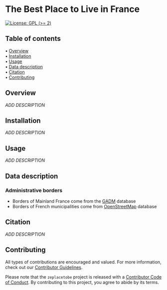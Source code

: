 # The Best Place to Live in France

<!-- badges: start -->
[![License: GPL (\>=
2)](https://img.shields.io/badge/License-GPL%20%28%3E%3D%202%29-blue.svg)](https://choosealicense.com/licenses/gpl-2.0/)
<!-- badges: end -->



## Table of contents

<p align="left">
• <a href="#overview">Overview</a><br>
• <a href="#installation">Installation</a><br>
• <a href="#usage">Usage</a><br>
• <a href="#data-description">Data description</a><br>
• <a href="#citation">Citation</a><br>
• <a href="#contributing">Contributing</a>
</p>


## Overview

_ADD DESCRIPTION_


## Installation

_ADD DESCRIPTION_


## Usage

_ADD DESCRIPTION_


## Data description

### Administrative borders

- Borders of Mainland France come from the [GADM](https://gadm.org) database
- Borders of French municipalities come from [OpenStreetMap](https://www.data.gouv.fr/fr/datasets/decoupage-administratif-communal-francais-issu-d-openstreetmap/) database


## Citation

_ADD DESCRIPTION_


## Contributing

All types of contributions are encouraged and valued. For more
information, check out our [Contributor
Guidelines](https://github.com/ahasverus/zeplacetobe/blob/main/CONTRIBUTING.md).

Please note that the `zeplacetobe` project is released with a
[Contributor Code of
Conduct](https://contributor-covenant.org/version/2/1/CODE_OF_CONDUCT.html).
By contributing to this project, you agree to abide by its terms.
